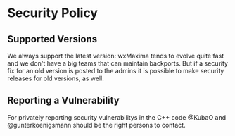 # Security Policy

## Supported Versions

We always support the latest version: wxMaxima tends to evolve quite fast and we don't have a big teams that can maintain backports. But if a security fix for an old version is posted to the admins it is possible to make security releases for old versions, as well.

## Reporting a Vulnerability

For privately reporting security vulnerabilitys in the C++ code @KubaO and @gunterkoenigsmann should be the right persons to contact.
